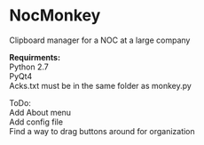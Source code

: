 # NocMonkey
Clipboard manager for a NOC at a large company

<b>Requirments:</b><br>
Python 2.7<br>
PyQt4<br>
Acks.txt must be in the same folder as monkey.py<br>


ToDo:<br>
Add About menu<br>
Add config file<br>
Find a way to drag buttons around for organization<br>


